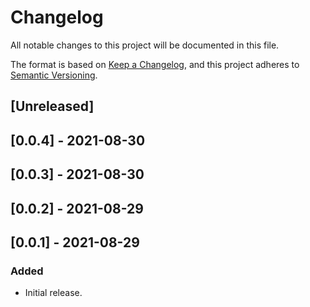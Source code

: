 # Changelog

All notable changes to this project will be documented in this file.

The format is based on [Keep a Changelog](https://keepachangelog.com/en/1.0.0/),
and this project adheres to [Semantic Versioning](https://semver.org/spec/v2.0.0.html).

## [Unreleased]

## [0.0.4] - 2021-08-30

## [0.0.3] - 2021-08-30

## [0.0.2] - 2021-08-29

## [0.0.1] - 2021-08-29

### Added
- Initial release.
